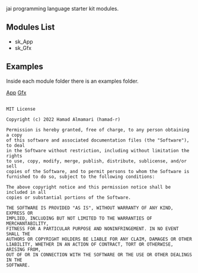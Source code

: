 jai programming language starter kit modules.

## Modules List
* sk_App
* sk_Gfx

## Examples
Inside each module folder there is an examples folder.

[App](https://github.com/hamad-almamari/jai-sk/tree/master/modules/sk_App/examples)
[Gfx](https://github.com/hamad-almamari/jai-sk/tree/master/modules/sk_Gfx/examples)

##
```
MIT License

Copyright (c) 2022 Hamad Almamari (hamad-r)

Permission is hereby granted, free of charge, to any person obtaining a copy
of this software and associated documentation files (the "Software"), to deal
in the Software without restriction, including without limitation the rights
to use, copy, modify, merge, publish, distribute, sublicense, and/or sell
copies of the Software, and to permit persons to whom the Software is
furnished to do so, subject to the following conditions:

The above copyright notice and this permission notice shall be included in all
copies or substantial portions of the Software.

THE SOFTWARE IS PROVIDED "AS IS", WITHOUT WARRANTY OF ANY KIND, EXPRESS OR
IMPLIED, INCLUDING BUT NOT LIMITED TO THE WARRANTIES OF MERCHANTABILITY,
FITNESS FOR A PARTICULAR PURPOSE AND NONINFRINGEMENT. IN NO EVENT SHALL THE
AUTHORS OR COPYRIGHT HOLDERS BE LIABLE FOR ANY CLAIM, DAMAGES OR OTHER
LIABILITY, WHETHER IN AN ACTION OF CONTRACT, TORT OR OTHERWISE, ARISING FROM,
OUT OF OR IN CONNECTION WITH THE SOFTWARE OR THE USE OR OTHER DEALINGS IN THE
SOFTWARE.
```
